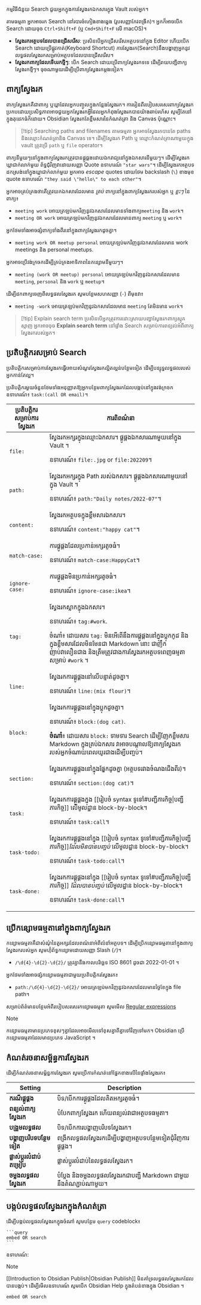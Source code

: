 កម្មវិធីជំនួយ Search ជួយអ្នកក្នុងការស្វែងរកឯកសារក្នុង Vault របស់អ្នក។

តាមធម្មតា អ្នកអាចរក Search នៅរបារចំហៀងខាងឆ្វេង (រូបសញ្ញាកែវពង្រីក)។ អ្នកក៏អាចបើក Search ដោយចុច `Ctrl+Shift+F` (ឬ `Cmd+Shift+F` លើ macOS)។

- **ស្វែងរកអត្ថបទដែលបានជ្រើសរើស**: ប្រសិនបើអ្នកជ្រើសរើសអត្ថបទនៅក្នុង Editor ហើយបើក Search ដោយប្រើផ្លូវកាត់(Keyboard Shortcut) ការស្វែងរក(Search)នឹងបង្ហាញអ្នកនូវលទ្ធផលស្វែងរកសម្រាប់អត្ថបទដែលបានជ្រើសរើស។
- **ស្វែងរកពាក្យដែលទើបរកថ្មីៗ**: បើក​ Search ដោយប្រើពាក្យស្វែងរកទទេ ដើម្បីរាយបញ្ជីពាក្យស្វែងរកថ្មីៗ។ ចុចណាមួយដើម្បីប្រើពាក្យស្វែងរកម្តងទៀត។

## ពាក្យស្វែងរក

ពាក្យស្វែងរកគឺជាពាក្យ ឬឃ្លាដែលអ្នកបញ្ចូលក្នុងកន្លែងស្វែងរក។ ការរៀនពីរបៀបសរសេរពាក្យស្វែងរកប្រកបដោយប្រសិទ្ធភាពអាចជួយអ្នកស្វែងរកអ្វីដែលអ្នកកំពុងស្វែងរកបានយ៉ាងឆាប់រហ័ស សូម្បីតែនៅក្នុងតុដេកធំក៏ដោយ។ Obsidian ស្វែងរកតែខ្លឹមសារនៃកំណត់ត្រា និង Canvas ប៉ុណ្ណោះ។

> [!tip] Searching paths and filenames
> តាមធម្មតា អ្នកអាចស្វែងរកបានតែ paths និងឈ្មោះកំណត់ត្រានិង Canvas ទេ។ ដើម្បីស្វែងរក​ Path ឬ ឈ្មោះកំណត់ត្រាណាមួយក្នុង vault ត្រូវប្រើ `path` ឬ `file` operator។

ពាក្យនីមួយៗនៅក្នុងពាក្យស្វែងរកត្រូវបានផ្គូផ្គងដោយឯករាជ្យនៅក្នុងឯកសារនីមួយៗ។ ដើម្បីស្វែងរកឃ្លាជាក់លាក់មួយ ព័ទ្ធជុំវិញវាដោយសញ្ញា Quote ឧទាហរណ៍ `"star wars"`។ ដើម្បីស្វែងរកអត្ថបទដកស្រង់នៅក្នុងឃ្លាជាក់លាក់មួយ អ្នកអាច _escape_ quotes ដោយថែម backslash (`\`) ខាងមុខ quote ឧទាហរណ៍ `"they said \"hello\" to each other"`។

អ្នកអាចគ្រប់គ្រងថាតើត្រូវយកឯកសារដែលមាន _គ្រប់_ ពាក្យនៅក្នុងពាក្យស្វែងរករបស់អ្នក ឬ _ខ្លះៗ_ នៃពាក្យ៖

- `meeting work` អោយត្រឡប់មកវិញនូវឯកសារដែលមានទាំងពាក្យ​ `meeting` និង `work`។
- `meeting OR work` អោយត្រឡប់មកវិញនូវឯកសារដែលមានពាក្យ `meeting` ឬ `work`។

អ្នកថែមទាំងអាចផ្សំពាក្យទាំងពីរនៅក្នុងពាក្យស្វែងរកដូចគ្នា។

- `meeting work OR meetup personal` អោយត្រឡប់មកវិញនូវឯកសារដែលមាន work meetings និង personal meetups.

អ្នកអាចប្រើវង់ក្រចកដើម្បីគ្រប់គ្រងអាទិភាពនៃកន្សោមនីមួយៗ។

- `meeting (work OR meetup) personal` អោយត្រឡប់មកវិញនូវឯកសារដែលមាន `meeting`, `personal`​ និង `work` ឬ `meetup`។

ដើម្បីដកពាក្យចេញពីលទ្ធផលស្វែងរក សូមបន្ថែមសហសញ្ញា (`-`) ពីមុខវា៖

- `meeting -work` អោយត្រឡប់មកវិញនូវឯកសារដែលមាន `meeting` តែមិនមាន `work`។

> [!tip] Explain search term
> ប្រសិនបើអ្នកត្រូវការដោះស្រាយបញ្ហាស្វែងរកពាក្យស្មុគស្មាញ អ្នកអាចចុច **Explain search term** នៅ​ផ្ទាំង Search សម្រាប់ការពន្យល់អំពីពាក្យស្វែងរករបស់អ្នក។

## ប្រតិបត្តិករសម្រាប់ Search
  
ប្រតិបត្តិករសម្រាប់​ការស្វែងរកធ្វើអោយសំណួរស្វែងរកល្អិតល្អន់បន្ថែមទៀត ដើម្បីបន្សុទ្ធលទ្ធផលរបស់អ្នកកាន់តែល្អ។

ប្រតិបត្តិករមួយចំនួនថែមទាំងអនុញ្ញាតឱ្យអ្នកបន្ថែមពាក្យស្វែងរកដែលបង្កប់នៅក្នុងវង់ក្រចក ឧទាហរណ៍៖ `task:(call OR email)`។

| ប្រតិបត្តិករសម្រាប់​ការស្វែងរក | ការពិពណ៌នា                                                                                                                                                                                                          |
|-----------------|----------------------------------------------------------------------------------------------------------------------------------------------------------------------------------------------------------------------|
| `file:`         | ស្វែងរកអក្សរក្នុងឈ្មោះឯកសារ។ ផ្គូផ្គងឯកសារណាមួយនៅក្នុង​ Vault ។<p/>ឧទាហរណ៍៖ `file:.jpg` or `file:202209`។                                                                                                                                                     |
| `path:`         | ស្វែងរកអក្សរក្នុង Path របស់ឯកសារ។ ផ្គូផ្គងឯកសារណាមួយនៅក្នុង​ Vault ។<p/>ឧទាហរណ៍៖ `path:"Daily notes/2022-07"`។                                                                                                                                                    |
| `content:`      | ស្វែងរកអត្ថបទក្នុងខ្លឹមសារឯកសារ។<p/>ឧទាហរណ៍៖ `content:"happy cat"`។                                                                                                                                                       |
| `match-case:`   | ការផ្គូផ្គងដែលប្រកាន់អក្សរតូចធំ។<p/>ឧទាហរណ៍៖ `match-case:HappyCat`។                                                                                                                                                             |
| `ignore-case:`  | ការផ្គូផ្គងមិនប្រកាន់អក្សរតូចធំ។<p/>ឧទាហរណ៍៖ `ignore-case:ikea`។                                                                                                                                                             |
| `tag:`          | ស្វែងរកស្លាកក្នុងឯកសារ។<p/>ឧទាហរណ៍៖ `tag:#work`.<p/>ចំណាំ៖ ដោយសារ `tag:` មិនអើពើនឹងការផ្គូផ្គងនៅក្នុងប្លុកកូដ និងក្នុងខ្លឹមសារដែលមិនមែនជា Markdown នោះ ជាញឹកញាប់វាលឿនជាង និងត្រឹមត្រូវជាងការស្វែងរកអត្ថបទពេញធម្មតាសម្រាប់ `#work` ។     |
| `line:`         | ស្វែងរកការផ្គូផ្គងនៅលើបន្ទាត់ដូចគ្នា។<p/>ឧទាហរណ៍៖ `line:(mix flour)`។                                                                                                                                                      |
| `block:`        | ស្វែងរកការផ្គូផ្គងនៅក្នុងប្លុកដូចគ្នា។<p/>ឧទាហរណ៍៖ `block:(dog cat)`.<p/>**ចំណាំ**៖ ដោយសារ `block:` ទាមទារ Search ដើម្បីញែកខ្លឹមសារ Markdown ក្នុងគ្រប់ឯកសារ វាអាចបណ្តាលឱ្យពាក្យស្វែងរករបស់អ្នកចំណាយពេលយូរជាងដើម្បីបញ្ចប់។ |
| `section:`      | ស្វែងរកការផ្គូផ្គងនៅក្នុងផ្នែកដូចគ្នា (អត្ថបទរវាងចំណងជើងពីរ)។<p/>ឧទាហរណ៍៖ `section:(dog cat)`។                                                                                                                         |
| `task:`         | ស្វែងរកការផ្គូផ្គងក្នុង [[រៀបចំ syntax ទូទៅ#បញ្ជីភារកិច្ច\|បញ្ជីភារកិច្ច]] លើមូលដ្ឋាន block-by-block។<p/>ឧទាហរណ៍៖ `task:call`។                                                                                                          |
| `task-todo:`    | ស្វែងរកការផ្គូផ្គងនៅក្នុង [[រៀបចំ syntax ទូទៅ#បញ្ជីភារកិច្ច\|បញ្ជីភារកិច្ច]]​​ *ដែលមិនបានបញ្ចប់* លើមូលដ្ឋាន block-by-block។<p/>ឧទាហរណ៍៖ `task-todo:call`។                                                                                      |
| `task-done:`    | ស្វែងរកការផ្គូផ្គងនៅក្នុង [[រៀបចំ syntax ទូទៅ#បញ្ជីភារកិច្ច\|បញ្ជីភារកិច្ច]] *ដែលបានបញ្ចប់*​ លើមូលដ្ឋាន block-by-block។<p/>ឧទាហរណ៍៖ `task-done:call`។                                                                                         |

## ប្រើកន្សោមធម្មតានៅក្នុងពាក្យស្វែងរក

កន្សោមធម្មតាគឺជាសំណុំនៃតួអក្សរដែលពណ៌នាអំពីលំនាំអត្ថបទ។ ដើម្បីប្រើកន្សោមធម្មតានៅក្នុងពាក្យស្វែងរករបស់អ្នក សូមហ៊ុំព័ទ្ធកន្សោមដោយសញ្ញា Slash (`/`)។

- `/\d{4}-\d{2}-\d{2}/` ត្រូវគ្នានឹងកាលបរិច្ឆេទ ISO 8601 ដូចជា 2022-01-01 ។

អ្នកថែមទាំងអាចផ្សំកន្សោមធម្មតាជាមួយប្រតិបត្តិករស្វែងរក៖

- `path:/\d{4}-\d{2}-\d{2}/` អោយត្រឡប់មកវិញនូវឯកសារដែលមានថ្ងៃខែក្នុង file path។

  
សម្រាប់ព័ត៌មានបន្ថែមអំពីរបៀបសរសេរកន្សោមធម្មតា សូមមើល [Regular expressions](https://developer.mozilla.org/en-US/docs/Web/JavaScript/Guide/Regular_Expressions)

> [!note]
> កន្សោមធម្មតាមានប្រភេទខុសៗគ្នាដែលអាចមើលទៅខុសគ្នាពីគ្នាទៅវិញទៅមក។ Obsidian ប្រើកន្សោមធម្មតាដែលមានប្រភេទ JavaScript ។

## កំណត់រចនាសម្ព័ន្ធការស្វែងរក

ដើម្បីកំណត់រចនាសម្ព័ន្ធការស្វែងរក សូមប្រើការកំណត់នៅផ្នែកខាងលើនៃផ្ទាំងស្វែងរក៖

| Setting                 | Description                                                                 |
|-------------------------|-----------------------------------------------------------------------------|
| **ករណី​ផ្គូផ្គង**          | បិទ/បើកការផ្គូផ្គងដែលគិតអក្សរតូចធំ។                                            |
| **ពន្យល់ពាក្យស្វែងរក** | បំបែកពាក្យស្វែងរក ហើយពន្យល់វាជាអត្ថបទធម្មតា។                 |
| **បង្រួមលទ្ធផល**    | បិទ/បើកការបង្ហាញបរិបទស្វែងរក។                                 |
| **បង្ហាញបរិបទបន្ថែមទៀត**   | ពង្រីកលទ្ធផលស្វែងរកដើម្បីបង្ហាញអត្ថបទបន្ថែមទៀតជុំវិញការផ្គូផ្គង។               |
| **ផ្លាស់ប្តូរលំដាប់តម្រៀប**   | ផ្លាស់ប្តូរលំដាប់នៃលទ្ធផលស្វែងរក។                                     |
| **ចម្លងលទ្ធផលស្វែងរក** | បំប្លែង និងចម្លងលទ្ធផលស្វែងរកជាបញ្ជី Markdown ជាមួយនឹងតំណភ្ជាប់ណាមួយ។ |

## បង្កប់លទ្ធផលស្វែងរកក្នុងកំណត់ត្រា

ដើម្បីបង្កប់លទ្ធផលស្វែងរកក្នុងចំណាំ សូមបន្ថែម  `query` codeblock៖

<pre><code>```query
embed OR search
```</code></pre>

  
ឧទាហរណ៍:

> [!note]
> [[Introduction to Obsidian Publish|Obsidian Publish]] មិនគាំទ្រលទ្ធផលស្វែងរកដែលបានបង្កប់។ ដើម្បីមើលឧទាហរណ៍ សូមបើក Obsidian Help ក្នុងតំបន់ខាងក្នុង Obsidian ។

```query
embed OR search
```
